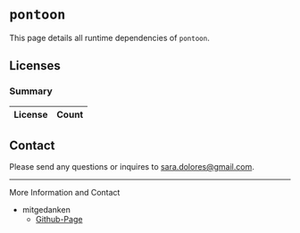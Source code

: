 # `pontoon`

This page details all runtime dependencies of `pontoon`.

## Licenses

### Summary

| License | Count |
| ------- | ----- |

## Contact

Please send any questions or inquires to [sara.dolores@gmail.com](mailto:sara.dolores@gmail.com).

---

More Information and Contact

- mitgedanken
  - [Github-Page](https://mitgedanken.github.io/)
